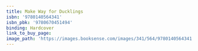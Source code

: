 ```yaml
---
title: Make Way for Ducklings
isbn: '9780140564341'
isbn_pbk: '9780670451494'
binding: Hardcover
link_to_buy_page:
image_path: 'https://images.booksense.com/images/341/564/9780140564341.jpg'
---
```


